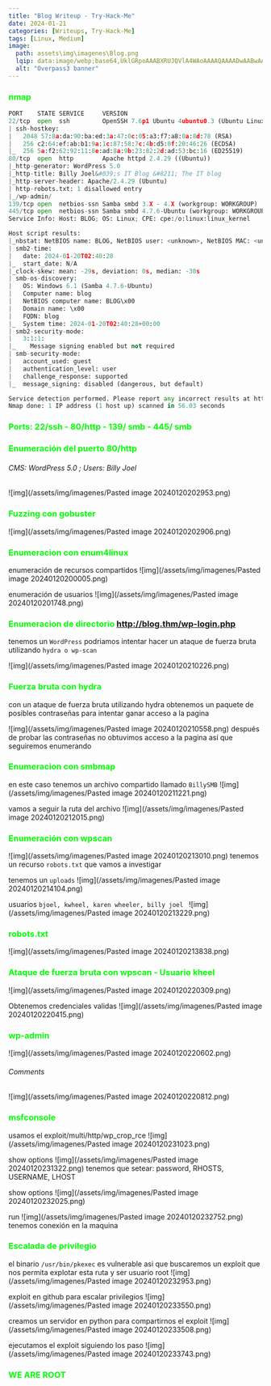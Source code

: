 ```yaml
---
title: "Blog Writeup - Try-Hack-Me"
date: 2024-01-21
categories: [Writeups, Try-Hack-Me]
tags: [Linux, Medium]
image: 
  path: assets\img\imagenes\Blog.png
  lqip: data:image/webp;base64,UklGRpoAAABXRUJQVlA4WAoAAAAQAAAADwAABwAAQUxQSDIAAAARL0AmbZurmr57yyIiqE8oiG0bejIYEQTgqiDA9vqnsUSI6H+oAERp2HZ65qP/VIAWAFZQOCBCAAAA8AEAnQEqEAAIAAVAfCWkAALp8sF8rgRgAP7o9FDvMCkMde9PK7euH5M1m6VWoDXf2FkP3BqV0ZYbO6NA/VFIAAAA
  alt: "Overpass3 banner"
---
```

<style>
  h3 {
    color: #00FF00; /* Puedes cambiar "blue" por cualquier color que desees */
  }
</style>
### nmap 
```python
PORT    STATE SERVICE     VERSION
22/tcp  open  ssh         OpenSSH 7.6p1 Ubuntu 4ubuntu0.3 (Ubuntu Linux; protocol 2.0)
| ssh-hostkey: 
|   2048 57:8a:da:90:ba:ed:3a:47:0c:05:a3:f7:a8:0a:8d:78 (RSA)
|   256 c2:64:ef:ab:b1:9a:1c:87:58:7c:4b:d5:0f:20:46:26 (ECDSA)
|_  256 5a:f2:62:92:11:8e:ad:8a:9b:23:82:2d:ad:53:bc:16 (ED25519)
80/tcp  open  http        Apache httpd 2.4.29 ((Ubuntu))
|_http-generator: WordPress 5.0
|_http-title: Billy Joel&#039;s IT Blog &#8211; The IT blog
|_http-server-header: Apache/2.4.29 (Ubuntu)
| http-robots.txt: 1 disallowed entry 
|_/wp-admin/
139/tcp open  netbios-ssn Samba smbd 3.X - 4.X (workgroup: WORKGROUP)
445/tcp open  netbios-ssn Samba smbd 4.7.6-Ubuntu (workgroup: WORKGROUP)
Service Info: Host: BLOG; OS: Linux; CPE: cpe:/o:linux:linux_kernel

Host script results:
|_nbstat: NetBIOS name: BLOG, NetBIOS user: <unknown>, NetBIOS MAC: <unknown> (unknown)
| smb2-time: 
|   date: 2024-01-20T02:40:28
|_  start_date: N/A
|_clock-skew: mean: -29s, deviation: 0s, median: -30s
| smb-os-discovery: 
|   OS: Windows 6.1 (Samba 4.7.6-Ubuntu)
|   Computer name: blog
|   NetBIOS computer name: BLOG\x00
|   Domain name: \x00
|   FQDN: blog
|_  System time: 2024-01-20T02:40:28+00:00
| smb2-security-mode: 
|   3:1:1: 
|_    Message signing enabled but not required
| smb-security-mode: 
|   account_used: guest
|   authentication_level: user
|   challenge_response: supported
|_  message_signing: disabled (dangerous, but default)

Service detection performed. Please report any incorrect results at https://nmap.org/submit/ .
Nmap done: 1 IP address (1 host up) scanned in 56.03 seconds
```
### Ports: 22/ssh - 80/http - 139/ smb - 445/ smb

### Enumeración del puerto 80/http
###### CMS: WordPress 5.0 ; Users: Billy Joel

![img](/assets/img/imagenes/Pasted image 20240120202953.png)

### Fuzzing con gobuster 

![img](/assets/img/imagenes/Pasted image 20240120202906.png)

### Enumeracion con enum4linux
enumeración de recursos compartidos 
![img](/assets/img/imagenes/Pasted image 20240120200005.png)

enumeración de usuarios
![img](/assets/img/imagenes/Pasted image 20240120201748.png)

### Enumeracion de directorio http://blog.thm/wp-login.php
tenemos un `WordPress` podriamos intentar hacer un ataque de fuerza bruta utilizando `hydra o wp-scan`  

![img](/assets/img/imagenes/Pasted image 20240120210226.png)

### Fuerza bruta con hydra
con un ataque de fuerza bruta utilizando hydra obtenemos un paquete de posibles contraseñas para intentar ganar acceso a la pagina

![img](/assets/img/imagenes/Pasted image 20240120210558.png)
después de probar las contraseñas no obtuvimos acceso a la pagina así que seguiremos enumerando 

### Enumeracion con smbmap
en este caso tenemos un archivo compartido llamado `BillySMB` 
![img](/assets/img/imagenes/Pasted image 20240120211221.png)

vamos a seguir la ruta del archivo
![img](/assets/img/imagenes/Pasted image 20240120212015.png)

### Enumeración con wpscan

![img](/assets/img/imagenes/Pasted image 20240120213010.png)
tenemos un recurso `robots.txt` que vamos a investigar 

tenemos un `uploads`
![img](/assets/img/imagenes/Pasted image 20240120214104.png)

usuarios `bjoel, kwheel, karen wheeler, billy joel `
![img](/assets/img/imagenes/Pasted image 20240120213229.png)

### robots.txt

![img](/assets/img/imagenes/Pasted image 20240120213838.png)

### Ataque de fuerza bruta con wpscan - Usuario kheel

![img](/assets/img/imagenes/Pasted image 20240120220309.png)

Obtenemos credenciales validas
![img](/assets/img/imagenes/Pasted image 20240120220415.png)

### wp-admin

![img](/assets/img/imagenes/Pasted image 20240120220602.png)

###### Comments

![img](/assets/img/imagenes/Pasted image 20240120220812.png)

### msfconsole

usamos el exploit/multi/http/wp_crop_rce
![img](/assets/img/imagenes/Pasted image 20240120231023.png)

show options
![img](/assets/img/imagenes/Pasted image 20240120231322.png)
tenemos que setear: password, RHOSTS, USERNAME, LHOST

show options
![img](/assets/img/imagenes/Pasted image 20240120232025.png)

run
![img](/assets/img/imagenes/Pasted image 20240120232752.png)
tenemos conexión en la maquina

### Escalada de privilegio
el binario `/usr/bin/pkexec` es vulnerable asi que buscaremos un exploit que nos permita explotar esta ruta y ser usuario root
![img](/assets/img/imagenes/Pasted image 20240120232953.png)

exploit en github para escalar privilegios 
![img](/assets/img/imagenes/Pasted image 20240120233550.png)

creamos un servidor en python para compartirnos el exploit
![img](/assets/img/imagenes/Pasted image 20240120233508.png)

ejecutamos el exploit siguiendo los paso
![img](/assets/img/imagenes/Pasted image 20240120233743.png)

### WE ARE ROOT